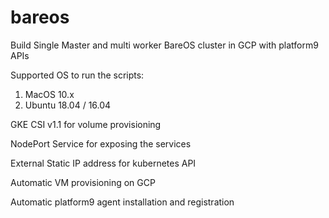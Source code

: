 # bareos
Build Single Master and multi worker BareOS cluster in GCP with platform9 APIs

Supported OS to run the scripts: 
1. MacOS 10.x
2. Ubuntu 18.04 / 16.04

GKE CSI v1.1 for volume provisioning

NodePort Service for exposing the services

External Static IP address for kubernetes API

Automatic VM provisioning on GCP

Automatic platform9 agent installation and registration

